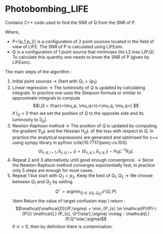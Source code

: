 # Photobombing_LIFE

Contains C++ code used to find the SNR of Q from the SNR of P.

Where, 
- P={p_1,p_2} is a configuration of 2 point sources located in the field of view of LIFE. The SNR of P is calculated using LIFEsim. 
- Q is a configuration of 1 point source that minimises the L2 loss L(P,Q). To calculate this quantity one needs to know the SNR of P (given by LIFEsim).

The main steps of the algorithm :
1. Initial point sources -> Start with $Q_1 = \{p_1\}$
2. Linear regression -> The luminosity of $Q$ is updated by calculating integrals. In practice one uses the Simpson formula or similar to approximate integrals to compute $$l_Q = \frac{<\mu_p, \mu_q>}{<\mu_q, \mu_q>} $$
  if $l_Q < 0$ then we set the position of $Q$ to the opposite side and its luminosity to $|l_Q|$.
3. Newton-Raphson method -> The position of $Q$ is updated by computing the gradient $\nabla_Q L$ and the Hessian $H_Q L$ of the loss with respect to $Q$. In practice the analytical expressions are generated and optimised for c++ using sympy library in python \cite{10.7717/peerj-cs.103}.
    $$(\delta_{x,q,i+1} ,\delta_{y,q,i+1}) = (\delta_{x,q,i} ,\delta_{y,q,i}) - H_Q L^{-1}\nabla_Q L $$ 
4. Repeat 2 and 3 alternatively until good enough convergence. -> Since the Newton-Raphson method converges exponentially fast, in practice only 5 steps are enough for most cases.
5. Repeat 1 but start with $Q_2=p_2$. Keep the best of $Q_1,Q_2$ -> We choose between $Q_1$ and $Q_2$ by setting $$ Q^\star = \mbox{argmin}_{Q \in \{Q_1,Q_2\}} \mathcal{L}(Q,P)$$
    \item Return the value of target confusion map \\
    return : $$\mathcal{\mathcal{D}}(P,\sigma) = \min_{P_{s} \in \mathcal{P}(P)-\{P\}} \mathcal{L} (P_{s}, Q^{\star},\sigma) \notag - \mathcal{L}(P,Q^\star,\sigma)$$
    if $\mathcal{D} > 0$, then by definition there is contamination.
